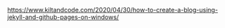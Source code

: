 https://www.kiltandcode.com/2020/04/30/how-to-create-a-blog-using-jekyll-and-github-pages-on-windows/
